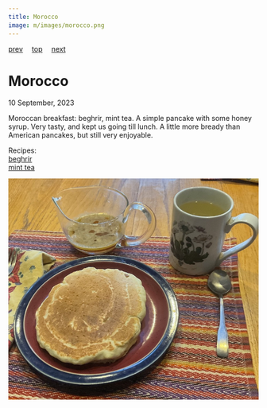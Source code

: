 ```yaml
---
title: Morocco
image: m/images/morocco.png
---
```

[prev](montenegro.md)&emsp;
[top](../index.md)&emsp;
[next](mozambique.md)
# Morocco
10 September, 2023

Moroccan breakfast: beghrir, mint tea. A simple pancake with some
honey syrup. Very tasty, and kept us going till lunch. A little more
bready than American pancakes, but still very enjoyable.

Recipes:<br>
[beghrir](https://epicureandculture.com/traditional-moroccan-breakfast-foods-recipes)<br>
[mint tea](https://www.thespruceeats.com/moroccan-mint-tea-atay-bi-nana-2394947)

![breakfast](images/morocco.jpeg)
